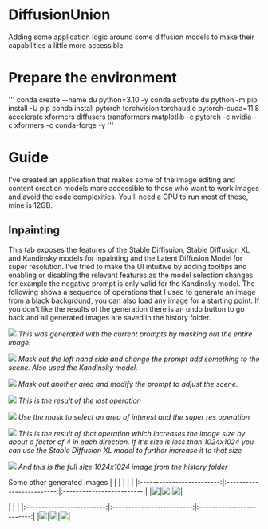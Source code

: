# DiffusionUnion
Adding some application logic around some diffusion models to make their capabilities a little more accessible.

# Prepare the environment
'''
conda create --name du python=3.10 -y
conda activate du
python -m pip install -U pip
conda install pytorch torchvision torchaudio pytorch-cuda=11.8 accelerate xformers diffusers transformers matplotlib -c pytorch -c nvidia -c xformers -c conda-forge -y 
'''

# Guide
I've created an application that makes some of the image editing and content creation models more accessible to those who want to work images and avoid the code complexities. You'll need a GPU to run most of these, mine is 12GB.

## Inpainting
This tab exposes the features of the Stable Diffisuion, Stable Diffusion XL and Kandinsky models for inpainting and the Latent Diffusion Model for super resolution. I've tried to make the UI intuitive by adding tooltips and enabling or disabling the relevant features as the model selection changes for example the negative prompt is only valid for the Kandinsky model. The following shows a sequence of operations that I used to generate an image from a black background, you can also load any image for a starting point. If you don't like the results of the generation there is an undo button to go back and all generated images are saved in the history folder.

![](./assets/1.png)
*This was generated with the current prompts by masking out the entire image.*

![](./assets/2.png)
*Mask out the left hand side and change the prompt add something to the scene. Also used the Kandinsky model.*

![](./assets/3.png)
*Mask out another area and modify the prompt to adjust the scene.*

![](./assets/4.png)
*This is the result of the last operation*

![](./assets/5.png)
*Use the mask to select an area of interest and the super res operation*

![](./assets/6.png)
*This is the result of that operation which increases the image size by about a factor of 4 in each direction. If it's size is less than 1024x1024 you can use the Stable Diffusion XL model to further increase it to that size*

![](./assets/7.png)
*And this is the full size 1024x1024 image from the history folder*

Some other generated images
| | | | | |
|:-------------------------:|:-------------------------:|:-------------------------:|
|![](./assets/creature.png)|![](./assets/river_in_storm.png)|![](./assets/river_cat_1.png)|

| | |
|:-------------------------:|:-------------------------:|:-------------------------:|
|![](./assets/icy_mountain.png)|![](./assets/mountain.png)|![](./assets/river_cat_2.png)|
